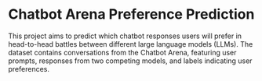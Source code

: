 # Chatbot Arena Preference Prediction

This project aims to predict which chatbot responses users will prefer in head-to-head battles between different large language models (LLMs).
The dataset contains conversations from the Chatbot Arena, featuring user prompts, responses from two competing models, and labels indicating user preferences.

